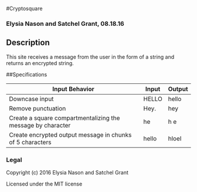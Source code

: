 #Cryptosquare

### Elysia Nason and Satchel Grant, 08.18.16

## Description

This site receives a message from the user in the form of a string and returns an encrypted string.

##Specifications

Input Behavior | Input | Output
---------------|-------|--------
Downcase input | HELLO | hello
Remove punctuation | Hey. | hey
Create a square compartmentalizing the message by character | he | h  e
Create encrypted output message in chunks of 5 characters | hello | hloel

### Legal

Copyright (c) 2016 Elysia Nason and Satchel Grant

Licensed under the MIT license
